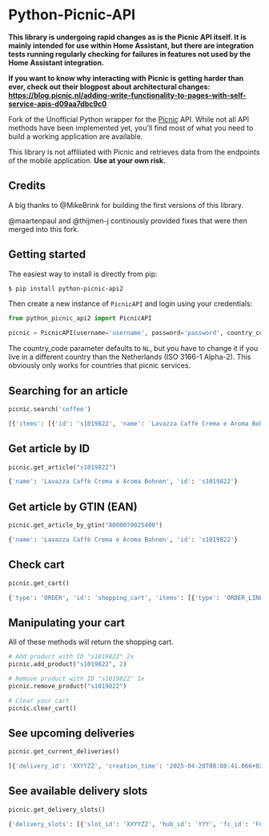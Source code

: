 # Python-Picnic-API

**This library is undergoing rapid changes as is the Picnic API itself. It is mainly intended for use within Home Assistant, but there are integration tests running regularly checking for failures in features not used by the Home Assistant integration.**

**If you want to know why interacting with Picnic is getting harder than ever, check out their blogpost about architectural changes: https://blog.picnic.nl/adding-write-functionality-to-pages-with-self-service-apis-d09aa7dbc9c0**

Fork of the Unofficial Python wrapper for the [Picnic](https://picnic.app) API. While not all API methods have been implemented yet, you'll find most of what you need to build a working application are available. 

This library is not affiliated with Picnic and retrieves data from the endpoints of the mobile application. **Use at your own risk.**

## Credits

A big thanks to @MikeBrink for building the first versions of this library.

@maartenpaul and @thijmen-j continously provided fixes that were then merged into this fork.

## Getting started

The easiest way to install is directly from pip:

```bash
$ pip install python-picnic-api2
```

Then create a new instance of `PicnicAPI` and login using your credentials:

```python
from python_picnic_api2 import PicnicAPI

picnic = PicnicAPI(username='username', password='password', country_code="NL")
```

The country_code parameter defaults to `NL`, but you have to change it if you live in a different country than the Netherlands (ISO 3166-1 Alpha-2). This obviously only works for countries that picnic services.

## Searching for an article

```python
picnic.search('coffee')
```

```python
[{'items': [{'id': 's1019822', 'name': 'Lavazza Caffè Crema e Aroma Bohnen', 'decorators': [], 'display_price': 1799, 'image_id': 'aecbf7d3b018025ec78daf5a1099b6842a860a2e3faeceec777c13d708ce442c', 'max_count': 99, 'unit_quantity': '1kg', 'sole_article_id': None}, ... ]}]
```

## Get article by ID

```python
picnic.get_article("s1019822")
```
```python
{'name': 'Lavazza Caffè Crema e Aroma Bohnen', 'id': 's1019822'}
```

## Get article by GTIN (EAN)
```python
picnic.get_article_by_gtin("8000070025400")
```
```python
{'name': 'Lavazza Caffè Crema e Aroma Bohnen', 'id': 's1019822'}
```

## Check cart

```python
picnic.get_cart()
```

```python
{'type': 'ORDER', 'id': 'shopping_cart', 'items': [{'type': 'ORDER_LINE', 'id': '1470', 'items': [{'type': 'ORDER_ARTICLE', 'id': 's1019822', 'name': 'Lavazza Caffè Crema e Aroma Bohnen',...
```

## Manipulating your cart
All of these methods will return the shopping cart.

```python
# Add product with ID "s1019822" 2x
picnic.add_product("s1019822", 2)

# Remove product with ID "s1019822" 1x
picnic.remove_product("s1019822")

# Clear your cart
picnic.clear_cart()
```

## See upcoming deliveries

```python
picnic.get_current_deliveries()
```

```python
[{'delivery_id': 'XXYYZZ', 'creation_time': '2025-04-28T08:08:41.666+02:00', 'slot': {'slot_id': 'XXYYZZ', 'hub_id': '...
```

## See available delivery slots

```python
picnic.get_delivery_slots()
```

```python
{'delivery_slots': [{'slot_id': 'XXYYZZ', 'hub_id': 'YYY', 'fc_id': 'FCX', 'window_start': '2025-04-29T17:15:00.000+02:00', 'window_end': '2025-04-29T19:15:00.000+02:00'...
```
